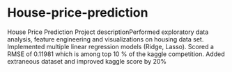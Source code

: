 # House-price-prediction
House Price Prediction Project descriptionPerformed exploratory data analysis, feature engineering and visualizations on housing data set.
Implemented multiple linear regression models (Ridge, Lasso). 
Scored a RMSE of 0.11981 which is among top 10 % of the kaggle competition. 
Added extraneous dataset and improved kaggle score by 20%
